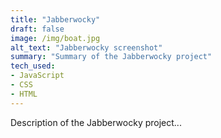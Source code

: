 ```yaml
---
title: "Jabberwocky"
draft: false
image: /img/boat.jpg
alt_text: "Jabberwocky screenshot"
summary: "Summary of the Jabberwocky project"
tech_used:
- JavaScript
- CSS
- HTML
---
```

Description of the Jabberwocky project...